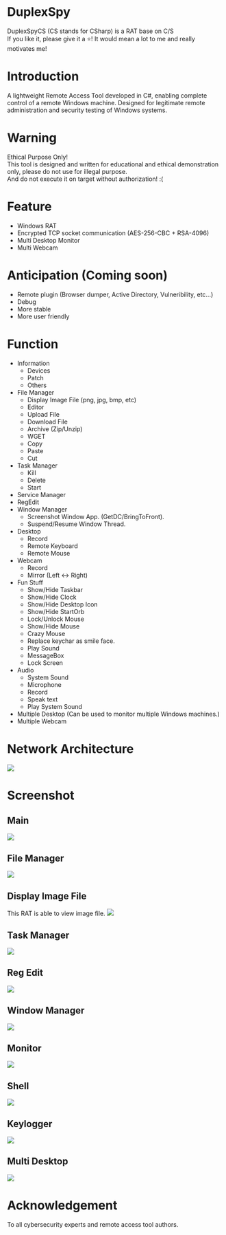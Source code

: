 # DuplexSpy
DuplexSpyCS (CS stands for CSharp) is a RAT base on C/S\
If you like it, please give it a ⭐! It would mean a lot to me and really motivates me!

# Introduction
A lightweight Remote Access Tool developed in C#, enabling complete control of a remote Windows machine.
Designed for legitimate remote administration and security testing of Windows systems.

# Warning
Ethical Purpose Only!\
This tool is designed and written for educational and ethical demonstration only, please do not use for illegal purpose.\
And do not execute it on target without authorization! :(

# Feature
- Windows RAT
- Encrypted TCP socket communication (AES-256-CBC + RSA-4096)
- Multi Desktop Monitor
- Multi Webcam

# Anticipation (Coming soon)
- Remote plugin (Browser dumper, Active Directory, Vulneribility, etc...)
- Debug
- More stable
- More user friendly

# Function
- Information
  - Devices
  - Patch
  - Others
- File Manager
  - Display Image File (png, jpg, bmp, etc)
  - Editor
  - Upload File
  - Download File
  - Archive (Zip/Unzip)
  - WGET
  - Copy
  - Paste
  - Cut
- Task Manager
  - Kill
  - Delete
  - Start
- Service Manager
- RegEdit
- Window Manager
  - Screenshot Window App. (GetDC/BringToFront).
  - Suspend/Resume Window Thread.
- Desktop
  - Record
  - Remote Keyboard
  - Remote Mouse
- Webcam
  - Record
  - Mirror (Left <-> Right)
- Fun Stuff
  - Show/Hide Taskbar
  - Show/Hide Clock
  - Show/Hide Desktop Icon
  - Show/Hide StartOrb
  - Lock/Unlock Mouse
  - Show/Hide Mouse
  - Crazy Mouse
  - Replace keychar as smile face.
  - Play Sound
  - MessageBox
  - Lock Screen
- Audio
  - System Sound
  - Microphone
  - Record
  - Speak text
  - Play System Sound
- Multiple Desktop (Can be used to monitor multiple Windows machines.)
- Multiple Webcam

# Network Architecture
![](https://github.com/iss4cf0ng/DuplexSpyCS/blob/main/png/architecture.png)

# Screenshot
## Main
![](https://github.com/iss4cf0ng/DuplexSpyCS/blob/main/png/main.png)

## File Manager
![](https://github.com/iss4cf0ng/DuplexSpyCS/blob/main/png/fileMgr.png)

## Display Image File
This RAT is able to view image file.
![](https://github.com/iss4cf0ng/DuplexSpyCS/blob/main/png/showimage.png)

## Task Manager
![](https://github.com/iss4cf0ng/DuplexSpyCS/blob/main/png/taskmgr.png)

## Reg Edit
![](https://github.com/iss4cf0ng/DuplexSpyCS/blob/main/png/regedit.png)

## Window Manager
![](https://github.com/iss4cf0ng/DuplexSpyCS/blob/main/png/windowMgr.png)

## Monitor
![](https://github.com/iss4cf0ng/DuplexSpyCS/blob/main/png/monitor.png)

## Shell
![](https://github.com/iss4cf0ng/DuplexSpyCS/blob/main/png/shell.png)

## Keylogger
![](https://github.com/iss4cf0ng/DuplexSpyCS/blob/main/png/keylogger.png)

## Multi Desktop
![](https://github.com/iss4cf0ng/DuplexSpyCS/blob/main/png/multidesktop.png)

# Acknowledgement
To all cybersecurity experts and remote access tool authors.

